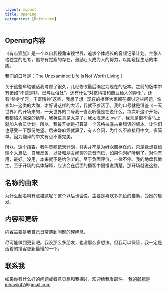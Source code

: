 ```yaml
---
layout: mypost
title: Opening
categories: [Reference]
---
```


## Opening内容

《有点猫腻》是一个以自我视角审视世界，追求个体成长的音频记录计划。主张人格独立的思考，倡导有觉察的存在，鼓励让人成为人的努力，以期窥探生活的本质。

我们的口号是：The Unexamined Life Is Not Worth Living！

关于这些车轱辘话我考虑了很久，几经修改最后确定为现在的版本。之前的版本中有诸如“不谴是非，已与世俗处”，还有什么“对抗科技和商业给人的异化”，还有“终身学习，丰富精神”这些，我想了想，现在的播客大家都在探讨这些问题，像李如一这类的大咖，才好说这样的大话，我就不参活了。我的口号就是借鉴《一天世界》的开场来的，一天世界的口号我一直没听懂是在说什么，每次听这个开场，我都陷入深深的绝望，我英语真是太差了，我太浅薄太low了，我真是恨不得马上就加入会员计划。所以，我最开始是打算录一个苏格拉底古希腊语的版本。让你们也感受一下那份绝望。后来嫌麻烦就算了，有人会问，为什么不直接用中文，多简单。因为翻译的中文有点不够完美。

所以，这个播客，我叫音频记录计划，其实并不是为听众而存在的，只是我想要梳理个人想法，自我反省，以及和朋友闲聊的录音而已，如果你刚好听到了，对你有用，最好。没用，本来就不是给你听的。至于负面评价，一律不停。我的地盘我做主。至于开场的具体解释，应该会在后面的播客中慢慢说清楚。那开场就说这些。

## 名称的由来

为什么起名叫有点猫腻呢？这个以后也会说，主要是喜欢多抓鱼的猫助，受她的启发。

## 内容和更新

内容主要是我自己日常遇到问题的碎碎念。

尽可能做到更新吧。我没那么多朋友，也没那么多想法。但我可以保证，我一定是活着的播客更新最慢的一个。

## 联系我

如果你有什么好的问题或者意见想和我探讨，欢迎给我发邮件。
我的邮箱是juhawk42@gmail.com
